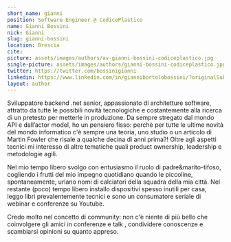 ```yaml
---
short_name: gianni
position: Software Engineer @ CodicePlastico
name: Gianni Bossini
nick: Gianni
slug: gianni-bossini
location: Brescia
cite: 
picture: assets/images/authors/av-gianni-bossini-codiceplastico.jpg
single-picture: assets/images/authors/gianni-bossini-codiceplastico.jpg
twitter: https://twitter.com/bossinigianni
linkedin: https://www.linkedin.com/in/giannibortolobossini/?originalSubdomain=it
layout: author
---
```

<p>Sviluppatore backend .net senior, appassionato di architetture software, attratto da tutte le possibili novità tecnologiche e costantemente alla ricerca di un pretesto per metterle in produzione. Da sempre stregato dal mondo API e dall’actor model, ho un pensiero fisso: perchè per tutte le ultime novità del mondo informatico c'è sempre una teoria, uno studio o un articolo di Martin Fowler che risale a qualche decina di anni prima?! Oltre agli aspetti tecnici mi interesso di altre tematiche quali product ownership, leadership e metodologie agili.</p>
<p>Nel mio tempo libero svolgo con entusiasmo il ruolo di padre&marito-tifoso, cogliendo i frutti del mio impegno quotidiano quando le piccoline, spontaneamente, urlano nomi di calciatori della squadra della mia città. Nel restante (poco) tempo libero installo dispositivi spesso inutili per casa, leggo libri prevalentemente tecnici e sono un consumatore seriale di webinar e conferenze su Youtube.</p>
<p>Credo molto nel concetto di community: non c'è niente di più bello che coinvolgere gli amici in conferenze e talk , condividere conoscenze e scambiarsi opinioni su quanto appreso.</p>